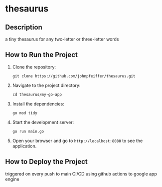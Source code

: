 # thesaurus

## Description

a tiny thesaurus for any two-letter or three-letter words

## How to Run the Project

1. Clone the repository:
   ```
   git clone https://github.com/johnpfeiffer/thesaurus.git
   ```
2. Navigate to the project directory:
   ```
   cd thesaurus/my-go-app
   ```
3. Install the dependencies:
   ```
   go mod tidy
   ```
4. Start the development server:
   ```
   go run main.go
   ```
5. Open your browser and go to `http://localhost:8080` to see the application.

## How to Deploy the Project

triggered on every push to main
CI/CD using github actions to google app engine

